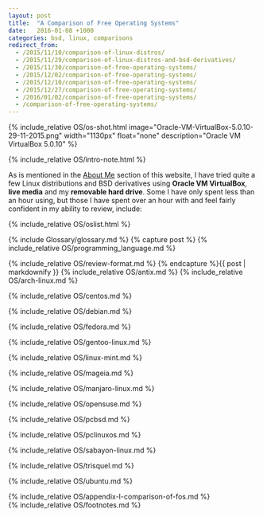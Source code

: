 ```yaml
---
layout: post
title:  "A Comparison of Free Operating Systems"
date:   2016-01-08 +1000
categories: bsd, linux, comparisons
redirect_from:
  - /2015/11/10/comparison-of-linux-distros/
  - /2015/11/29/comparison-of-linux-distros-and-bsd-derivatives/
  - /2015/11/30/comparison-of-free-operating-systems/
  - /2015/12/02/comparison-of-free-operating-systems/
  - /2015/12/10/comparison-of-free-operating-systems/
  - /2015/12/27/comparison-of-free-operating-systems/
  - /2016/01/02/comparison-of-free-operating-systems/
  - /comparison-of-free-operating-systems/
---
```


{% include_relative OS/os-shot.html image="Oracle-VM-VirtualBox-5.0.10-29-11-2015.png" width="1130px" float="none" description="Oracle VM VirtualBox 5.0.10" %}

{% include_relative OS/intro-note.html %}

As is mentioned in the [About Me](/about-me/) section of this website, I have tried quite a few Linux distributions and BSD derivatives using **Oracle VM VirtualBox**, **live media** and my **removable hard drive**. Some I have only spent less than an hour using, but those I have spent over an hour with and feel fairly confident in my ability to review, include:

{% include_relative OS/oslist.html %}

{% include Glossary/glossary.md %}
{% capture post %}
{% include_relative OS/programming_language.md %}

{% include_relative OS/review-format.md %}
{% endcapture %}{{ post | markdownify }}
{% include_relative OS/antix.md %}
{% include_relative OS/arch-linux.md %}

{% include_relative OS/centos.md %}

{% include_relative OS/debian.md %}

{% include_relative OS/fedora.md %}

{% include_relative OS/gentoo-linux.md %}

{% include_relative OS/linux-mint.md %}

{% include_relative OS/mageia.md %}

{% include_relative OS/manjaro-linux.md %}

{% include_relative OS/opensuse.md %}

{% include_relative OS/pcbsd.md %}

{% include_relative OS/pclinuxos.md %}

{% include_relative OS/sabayon-linux.md %}

{% include_relative OS/trisquel.md %}

{% include_relative OS/ubuntu.md %}

{% include_relative OS/appendix-I-comparison-of-fos.md %}
<br/>
{% include_relative OS/footnotes.md %}
